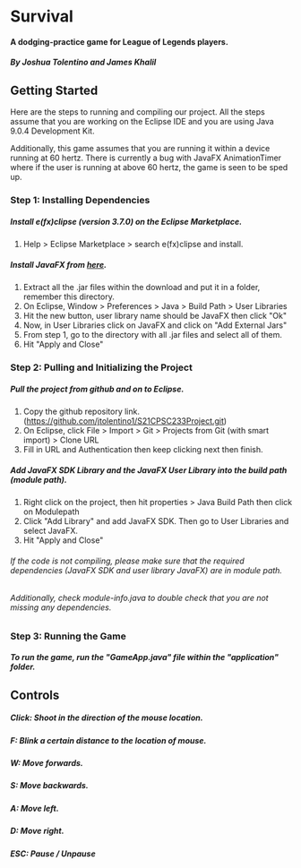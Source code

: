 # Survival
#### A dodging-practice game for League of Legends players.
##### By Joshua Tolentino and James Khalil

## Getting Started
Here are the steps to running and compiling our project.
All the steps assume that you are working on the Eclipse IDE
and you are using Java 9.0.4 Development Kit.

Additionally, this game assumes that you are running it within a device
running at 60 hertz. There is currently a bug with JavaFX AnimationTimer where
if the user is running at above 60 hertz, the game is seen to be sped up.

### Step 1: Installing Dependencies
##### Install e(fx)clipse (version 3.7.0) on the Eclipse Marketplace.
  1. Help > Eclipse Marketplace > search e(fx)clipse and install.
##### Install JavaFX from [here](https://gluonhq.com/products/javafx/).
  1. Extract all the .jar files within the download and put it in a folder, remember this directory.
  2. On Eclipse, Window > Preferences > Java > Build Path > User Libraries
  3. Hit the new button, user library name should be JavaFX then click "Ok"
  4. Now, in User Libraries click on JavaFX and click on "Add External Jars"
  5. From step 1, go to the directory with all .jar files and select all of them.
  6. Hit "Apply and Close"

### Step 2: Pulling and Initializing the Project
##### Pull the project from github and on to Eclipse.
  1. Copy the github repository link. (https://github.com/jtolentino1/S21CPSC233Project.git)
  2. On Eclipse, click File > Import > Git > Projects from Git (with smart import) > Clone URL
  3. Fill in URL and Authentication then keep clicking next then finish.
##### Add JavaFX SDK Library and the JavaFX User Library into the build path (module path).
  1. Right click on the project, then hit properties > Java Build Path then click on Modulepath
  2. Click "Add Library" and add JavaFX SDK. Then go to User Libraries and select JavaFX.
  3. Hit "Apply and Close"
###### If the code is not compiling, please make sure that the required dependencies (JavaFX SDK and user library JavaFX) are in module path.
###### Additionally, check module-info.java to double check that you are not missing any dependencies.
### Step 3: Running the Game
##### To run the game, run the "GameApp.java" file within the "application" folder.

## Controls
##### Click: Shoot in the direction of the mouse location.
##### F: Blink a certain distance to the location of mouse.
##### W: Move forwards.
##### S: Move backwards.
##### A: Move left.
##### D: Move right.
##### ESC: Pause / Unpause
